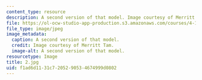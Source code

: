 ```yaml
---
content_type: resource
description: A second version of that model. Image courtesy of Merritt Tam.
file: https://ol-ocw-studio-app-production.s3.amazonaws.com/courses/4-171-the-space-between-workshop-fall-2004/f1ad6d1131c7205290534674999d0802_2.jpg
file_type: image/jpeg
image_metadata:
  caption: A second version of that model.
  credit: Image courtesy of Merritt Tam.
  image-alt: A second version of that model.
resourcetype: Image
title: 2.jpg
uid: f1ad6d11-31c7-2052-9053-4674999d0802
---
```

